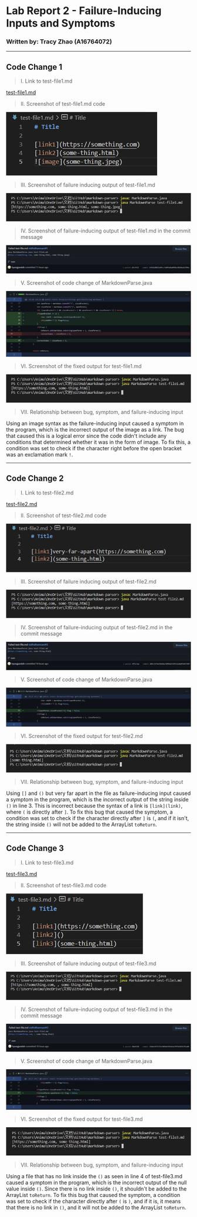 
# Lab Report 2 - Failure-Inducing Inputs and Symptoms
### Written by: Tracy Zhao (A16764072)

---

## Code Change 1 

>I. Link to test-file1.md

[test-file1.md](https://github.com/pandasrcute/markdown-parser/blob/233a87aa2d5a656f85466e7d19e6a68d6fa3a536/test-file1.md)

>II. Screenshot of test-file1.md code

![test-file1.md](test-file1-ss.png)

>III. Screenshot of failure inducing output of test-file1.md

![failure-inducing input 1](fi_output1.png)

>IV. Screenshot of failure-inducing output of test-file1.md in the commit message

![failure-inducing input commit history 1](cmh1.png)

>V. Screenshot of code change of MarkdownParse.java

![test-file1](code_change1.png)

>VI. Screenshot of the fixed output for test-file1.md

![fixed output 1](fixed_output1.png)

>VII. Relationship between bug, symptom, and failure-inducing input

Using an image syntax as the failure-inducing input caused a symptom in the program, which is the incorrect output of the image as a link. The bug that caused this is a logical error since the code didn't include any conditions that determined whether it was in the form of image. To fix this, a condition was set to check if the character right before the open bracket was an exclamation mark `!`. 

---

## Code Change 2

>I. Link to test-file2.md

[test-file2.md](https://github.com/pandasrcute/markdown-parser/blob/233a87aa2d5a656f85466e7d19e6a68d6fa3a536/test-file2.md)

>II. Screenshot of test-file2.md code

![test-file2.md](test-file2-ss.png)

>III. Screenshot of failure inducing output of test-file2.md

![failure-inducing input 2](fi_output2.png)

>IV. Screenshot of failure-inducing output of test-file2.md in the commit message

![failure-inducing input commit history 2](cmh2.png)

>V. Screenshot of code change of MarkdownParse.java

![test-file2](code_change2.png)

>VI. Screenshot of the fixed output for test-file2.md

![fixed output 2](fixed_output2.png)

>VII. Relationship between bug, symptom, and failure-inducing input

Using `[]` and `()` but very far apart in the file as failure-inducing input caused a symptom in the program, which is the incorrect output of the string inside `()` in line 3. This is incorrect because the syntax of a link is `[link](link)`, where `(` is directly after `]`. To fix this bug that caused the symptom, a condition was set to check if the character directly after `]` is `(`, and if it isn't, the string inside `()` will not be added to the ArrayList `toReturn`.

---

## Code Change 3 

>I. Link to test-file3.md

[test-file3.md](https://github.com/pandasrcute/markdown-parser/blob/233a87aa2d5a656f85466e7d19e6a68d6fa3a536/test-file3.md)

>II. Screenshot of test-file3.md code

![test-file3.md](test-file3-ss.png)

>III. Screenshot of failure inducing output of test-file3.md

![failure-inducing input 3](fi_output3.png)

>IV. Screenshot of failure-inducing output of test-file3.md in the commit message

![failure-inducing input commit history 3](cmh3.png)

>V. Screenshot of code change of MarkdownParse.java

![test-file3](code_change3.png)

>VI. Screenshot of the fixed output for test-file3.md

![fixed output 3](fixed_output3.png)

>VII. Relationship between bug, symptom, and failure-inducing input

Using a file that has no link inside the `()` as seen in line 4 of test-file3.md caused a symptom in the program, which is the incorrect output of the null value inside `()`. Since there is no link inside `()`, it shouldn't be added to the ArrayList `toReturn`. To fix this bug that caused the symptom, a condition was set to check if the character directly after `(` is `)`, and if it is, it means that there is no link in `()`, and it will not be added to the ArrayList `toReturn`.
